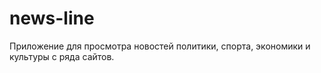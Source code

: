 # news-line 
Приложение для просмотра новостей политики, спорта, экономики и культуры с ряда сайтов.

